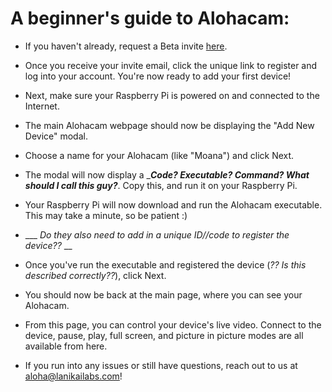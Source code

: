 # A beginner's guide to Alohacam:

* If you haven't already, request a Beta invite [here](https://lanikailabs.com/alohacam).

* Once you receive your invite email, click the unique link to register and log into your account. You're now ready to add your first device!

* Next, make sure your Raspberry Pi is powered on and connected to the Internet. 

* The main Alohacam webpage should now be displaying the "Add New Device" modal. 

* Choose a name for your Alohacam (like "Moana") and click Next. 

* The modal will now display a ____*Code? Executable? Command? What should I call this guy?*___. Copy this, and run it on your Raspberry Pi. 

* Your Raspberry Pi will now download and run the Alohacam executable. This may take a minute, so be patient :)

* ___ *Do they also need to add in a unique ID//code to register the device??* __ 

* Once you've run the executable and registered the device (_?? Is this described correctly??_), click Next. 

* You should now be back at the main page, where you can see your Alohacam. 

* From this page, you can control your device's live video. Connect to the device, pause, play, full screen, and picture in picture modes are all available from here. 

* If you run into any issues or still have questions, reach out to us at aloha@lanikailabs.com! 
